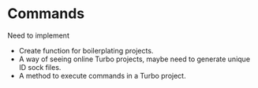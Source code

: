 # Commands

<!-- | Name | Description | Arguments | Example |
| - | - | - | - |
| `help` | Shows this help message | N/A | `turbo-cli help` |
| `create` | Creates a new Turbo project. | `string:project-name` | `turbo-cli create hello-world` |
| `list` | Will list available Turbo projects that are online. | N/A | `turbo-cli list` |
| `auth` | Will authenticate with Turbo. | N/A | `turbo-cli auth` | -->

Need to implement

* Create function for boilerplating projects.
* A way of seeing online Turbo projects, maybe need to generate unique ID sock files.
* A method to execute commands in a Turbo project.